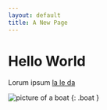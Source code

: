 ```yaml
---
layout: default
title: A New Page
---
```


# Hello World #

Lorum ipsum [la le da](/index.html
"This would be a caption")

![picture of a boat](//potomacboatcraft.com/assets/img/cloud-nine-profile.jpg
"This is a caption for an image")
{: .boat }
